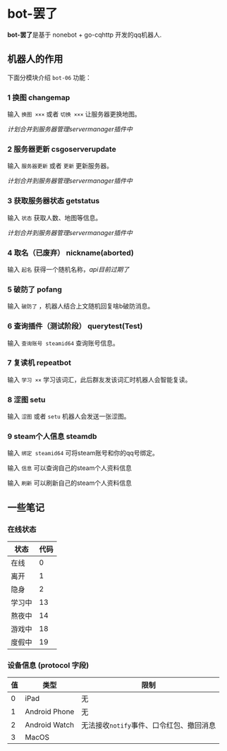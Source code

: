 # bot-罢了

**bot-罢了**是基于 nonebot + go-cqhttp 开发的qq机器人.

## 机器人的作用

下面分模块介绍 `bot-06` 功能：

### 1 换图 changemap

输入 `换图 ×××` 或者 `切换 ×××` 让服务器更换地图。

*计划合并到服务器管理servermanager插件中*

### 2 服务器更新 csgoserverupdate

输入 `服务器更新` 或者 `更新` 更新服务器。

*计划合并到服务器管理servermanager插件中*

### 3 获取服务器状态 getstatus

输入 `状态` 获取人数、地图等信息。

*计划合并到服务器管理servermanager插件中*

### 4 取名（已废弃） nickname(aborted)

输入 `起名` 获得一个随机名称，*api目前过期了*

### 5 破防了 pofang

输入 `破防了` ，机器人结合上文随机回复啥b破防消息。

### 6 查询插件（测试阶段） querytest(Test)

输入 `查询账号 steamid64` 查询账号信息。

### 7 复读机 repeatbot

输入 `学习 ××` 学习该词汇，此后群友发该词汇时机器人会智能复读。

### 8 涩图 setu

输入 `涩图` 或者 `setu` 机器人会发送一张涩图。

### 9 steam个人信息 steamdb

输入 `绑定 steamid64` 可将steam账号和你的qq号绑定。

输入 `信息` 可以查询自己的steam个人资料信息

输入 `刷新` 可以刷新自己的steam个人资料信息

## 一些笔记

### 在线状态

| 状态   | 代码 |
| ------ | ---- |
| 在线   | 0    |
| 离开   | 1    |
| 隐身   | 2    |
| 学习中 | 13   |
| 熬夜中 | 14   |
| 游戏中 | 18   |
| 度假中 | 19   |

### 设备信息 (protocol 字段)

| 值   | 类型          | 限制                                     |
| ---- | ------------- | ---------------------------------------- |
| 0    | iPad          | 无                                       |
| 1    | Android Phone | 无                                       |
| 2    | Android Watch | 无法接收`notify`事件、口令红包、撤回消息 |
| 3    | MacOS         |                                          |

